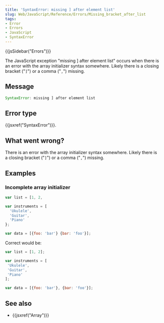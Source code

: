 ```yaml
---
title: 'SyntaxError: missing ] after element list'
slug: Web/JavaScript/Reference/Errors/Missing_bracket_after_list
tags:
- Error
- Errors
- JavaScript
- SyntaxError
---
```

{{jsSidebar("Errors")}}

The JavaScript exception "missing ] after element list" occurs when there is an
error with the array initializer syntax somewhere. Likely there is a closing
bracket ("`]`") or a comma ("`,`") missing.

## Message

```js
SyntaxError: missing ] after element list
```

## Error type

{{jsxref("SyntaxError")}}.

## What went wrong?

There is an error with the array initializer syntax somewhere. Likely there is a
closing bracket ("`]`") or a comma ("`,`") missing.

## Examples

### Incomplete array initializer

```js example-bad
var list = [1, 2,

var instruments = [
  'Ukulele',
  'Guitar',
  'Piano'
};

var data = [{foo: 'bar'} {bar: 'foo'}];
```

Correct would be:

```js example-good
var list = [1, 2];

var instruments = [
 'Ukulele',
 'Guitar',
 'Piano'
];

var data = [{foo: 'bar'}, {bar: 'foo'}];
```

## See also

- {{jsxref("Array")}}
